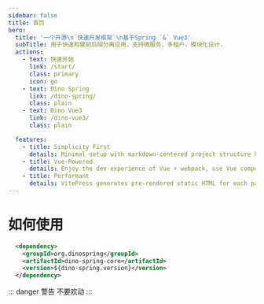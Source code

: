 ```yaml
---
sidebar: false
title: 首页
hero:
  title: '一个开源\n`快速开发框架`\n基于Spring `&` Vue3'
  subTitle: 用于快速构建前后端分离应用，支持微服务，多租户，模块化设计.
  actions:
    - text: 快速开始
      link: /start/
      class: primary
      icon: go
    - text: Dino Spring
      link: /dino-spring/
      class: plain
    - text: Dino Vue3
      link: /dino-vue3/
      class: plain

  features:
    - title: Simplicity First
      details: Minimal setup with markdown-centered project structure helps you focus on writing.
    - title: Vue-Powered
      details: Enjoy the dev experience of Vue + webpack, use Vue components in markdown, and develop custom themes with Vue.
    - title: Performant
      details: VitePress generates pre-rendered static HTML for each page, and runs as an SPA once a page is loaded.
---
```


# 如何使用

```xml
  <dependency>
    <groupId>org.dinospring</groupId>
    <artifactId>dino-spring-core</artifactId>
    <version>${dino-spring.version}</version>
  </dependency>
```

::: danger 警告
不要欢动
:::

